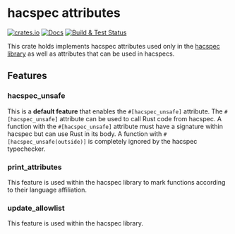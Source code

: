 # hacspec attributes

[![crates.io][crate-attributes]](https://crates.io/crates/hacspec-attributes) 
[![Docs](https://img.shields.io/badge/docs-master-blue.svg?logo=rust)](https://hacspec.github.io/hacspec/hacspec_attributes/index.html)
[![Build & Test Status][build-image]][build-link]

This crate holds implements hacspec attributes used only in the [hacspec library](../../lib/) as well as attributes that can be used in hacspecs.

## Features
### hacspec_unsafe
This is a **default feature** that enables the `#[hacspec_unsafe]` attribute.
The `#[hacspec_unsafe]` attribute can be used to call Rust code from hacspec.
A function with the `#[hacspec_unsafe]` attribute must have a signature within hacspec but can use Rust in its body.
A function with `#[hacspec_unsafe(outside)]` is completely ignored by the hacspec typechecker.

### print_attributes
This feature is used within the hacspec library to mark functions according to their language affiliation.

### update_allowlist
This feature is used within the hacspec library.

[//]: # (badges)

[crate-attributes]: https://img.shields.io/crates/v/hacspec-attributes.svg?logo=rust
[build-image]: https://github.com/hacspec/hacspec/workflows/Build%20&%20Test/badge.svg?branch=master&event=push
[build-link]: https://github.com/hacspec/hacspec/actions?query=workflow%3A%22Build+%26+Test%22
